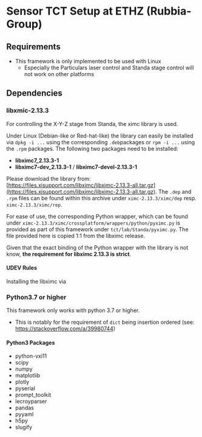 # Sensor TCT Setup at ETHZ (Rubbia-Group)

## Requirements
- This framework is only implemented to be used with Linux
  - Especially the Particulars laser control and Standa stage control will not work on other platforms

## Dependencies

### libxmic-2.13.3
For controlling the X-Y-Z stage from Standa, the ximc library is used.

Under Linux (Debian-like or Red-hat-like) the library can easily be installed via `dpkg -i ...` using the corresponding `.deb`packages or `rpm -i ...` using the `.rpm` packages.
The following two packages need to be installed:

- **libximc7_2.13.3-1**
- **libximc7-dev_2.13.3-1** / **libximc7-devel-2.13.3-1**

Please download the library from: [https://files.xisupport.com/libximc/libximc-2.13.3-all.tar.gz](https://files.xisupport.com/libximc/libximc-2.13.3-all.tar.gz).
The `.dep` and `.rpm` files can be found within this archive under `ximc-2.13.3/ximc/dep` resp. `ximc-2.13.3/ximc/rep`.

For ease of use, the corresponding Python wrapper, which can be found under `ximc-2.13.3/ximc/crossplatform/wrappers/python/pyximc.py` is provided as part of this framework under `tct/lab/Standa/pyximc.py`. The file provided here is copied 1:1 from the libximc release.

Given that the exact binding of the Python wrapper with the library is not know, **the requirement for libximc 2.13.3 is strict**.

#### UDEV Rules
Installing the libximc via

### Python3.7 or higher
This framework only works with python 3.7 or higher.

- This is notably for the requirement of `dict` being insertion ordered (see: https://stackoverflow.com/a/39980744)

#### Python3 Packages
- python-vxi11
- scipy
- numpy
- matplotlib
- plotly
- pyserial
- prompt_toolkit
- lecroyparser
- pandas
- pyyaml
- h5py
- slugify
